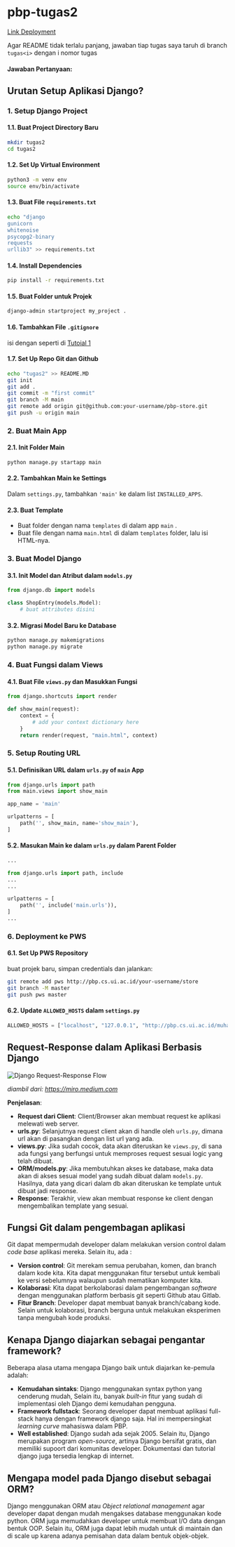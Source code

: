 # pbp-tugas2

[Link Deployment](http://muhammad-azzam31-pbpstore.pbp.cs.ui.ac.id)

 Agar README tidak terlalu panjang, jawaban tiap tugas saya taruh di branch `tugas<i>` dengan i nomor tugas

#### Jawaban Pertanyaan:

## Urutan Setup Aplikasi Django?

### 1. Setup Django Project

#### 1.1. Buat Project Directory Baru

```bash
mkdir tugas2
cd tugas2
```

#### 1.2. Set Up Virtual Environment

```bash
python3 -m venv env
source env/bin/activate
```

#### 1.3. Buat File `requirements.txt`

```bash
echo "django
gunicorn
whitenoise
psycopg2-binary
requests
urllib3" >> requirements.txt
```

#### 1.4. Install Dependencies

```bash
pip install -r requirements.txt
```

#### 1.5. Buat Folder untuk Projek

```bash
django-admin startproject my_project .
```

#### 1.6. Tambahkan File `.gitignore`

isi dengan seperti di [Tutoial 1](https://pbp-fasilkom-ui.github.io/ganjil-2025/docs/tutorial-0#tutorial-unggah-proyek-ke-repositori-github)

#### 1.7. Set Up Repo Git dan Github

```bash
echo "tugas2" >> README.MD
git init
git add .
git commit -m "first commit"
git branch -M main
git remote add origin git@github.com:your-username/pbp-store.git
git push -u origin main
```

### 2. Buat Main App

#### 2.1. Init Folder Main

```bash
python manage.py startapp main
```

#### 2.2. Tambahkan Main ke Settings

Dalam `settings.py`, tambahkan `'main'` ke dalam list `INSTALLED_APPS`.

#### 2.3. Buat Template

- Buat folder dengan nama `templates` di dalam app `main` .
- Buat file dengan nama `main.html` di dalam `templates` folder, lalu isi HTML-nya.

### 3. Buat Model Django

#### 3.1. Init Model dan Atribut dalam `models.py`

```python
from django.db import models

class ShopEntry(models.Model):
    # buat attributes disini
```

#### 3.2. Migrasi Model Baru ke Database

```bash
python manage.py makemigrations
python manage.py migrate
```

### 4. Buat Fungsi dalam Views

#### 4.1. Buat File `views.py` dan Masukkan Fungsi

```python
from django.shortcuts import render

def show_main(request):
    context = {
        # add your context dictionary here
    }
    return render(request, "main.html", context)
```

### 5. Setup Routing URL

#### 5.1. Definisikan URL dalam `urls.py` of `main` App

```python
from django.urls import path
from main.views import show_main

app_name = 'main'

urlpatterns = [
    path('', show_main, name='show_main'),
]
```

#### 5.2. Masukan Main ke dalam `urls.py` dalam Parent Folder

```python
...

from django.urls import path, include
...
...

urlpatterns = [
    path('', include('main.urls')),
]
...

```

### 6. Deployment ke PWS

#### 6.1. Set Up PWS Repository

buat projek baru, simpan credentials dan jalankan:

```bash
git remote add pws http://pbp.cs.ui.ac.id/your-username/store
git branch -M master
git push pws master
```

#### 6.2. Update `ALLOWED_HOSTS` dalam `settings.py`

```python
ALLOWED_HOSTS = ["localhost", "127.0.0.1", "http://pbp.cs.ui.ac.id/muhammad-azzam31-pbpstore"]
```

## Request-Response dalam Aplikasi Berbasis Django

![Django Request-Response Flow](https://miro.medium.com/v2/resize:fit:1400/format:webp/1*V5Rd2Czu9TYdEw6P-7RtGA.png)

_diambil dari: https://miro.medium.com_

**Penjelasan**:

- **Request dari Client**: Client/Browser akan membuat request ke aplikasi melewati web server.
- **urls.py**: Selanjutnya request client akan di handle oleh `urls.py`, dimana url akan di pasangkan dengan list url yang ada.
- **views.py**: Jika sudah cocok, data akan diteruskan ke `views.py`, di sana ada fungsi yang berfungsi untuk memproses request sesuai logic yang telah dibuat.
- **ORM/models.py**: Jika membutuhkan akses ke database, maka data akan di akses sesuai model yang sudah dibuat dalam `models.py`. Hasilnya, data yang dicari dalam db akan diteruskan ke template untuk dibuat jadi response.
- **Response**: Terakhir, view akan membuat response ke client dengan mengembalikan template yang sesuai.

## Fungsi Git dalam pengembagan aplikasi

Git dapat mempermudah developer dalam melakukan version control dalam _code base_ aplikasi mereka. Selain itu, ada :

- **Version control**: Git merekam semua perubahan, komen, dan branch dalam kode kita. Kita dapat menggunakan fitur tersebut untuk kembali ke versi sebelumnya walaupun sudah mematikan komputer kita.
- **Kolaborasi**: Kita dapat berkolaborasi dalam pengembangan _software_ dengan menggunakan platform berbasis git seperti Github atau Gitlab.
- **Fitur Branch**: Developer dapat membuat banyak branch/cabang kode. Selain untuk kolaborasi, branch berguna untuk melakukan eksperimen tanpa mengubah kode produksi.

## Kenapa Django diajarkan sebagai pengantar framework?

Beberapa alasa utama mengapa Django baik untuk diajarkan ke-pemula adalah:

- **Kemudahan sintaks**: Django menggunakan syntax python yang cenderung mudah, Selain itu, banyak _built-in_ fitur yang sudah di implementasi oleh Django demi kemudahan pengguna.
- **Framework fullstack**: Seorang developer dapat membuat aplikasi full-stack hanya dengan framework django saja. Hal ini mempersingkat _learning curve_ mahasiswa dalam PBP.
- **Well established**: Django sudah ada sejak 2005. Selain itu, Django merupakan program _open-source_, artinya Django bersifat gratis, dan memiliki supoort dari komunitas developer. Dokumentasi dan tutorial django juga tersedia lengkap di internet.

## Mengapa model pada Django disebut sebagai ORM?

Django menggunakan ORM atau _Object relational management_ agar developer dapat dengan mudah mengakses database menggunakan kode python. ORM juga memudahkan developer untuk membuat I/O data dengan bentuk OOP. Selain itu, ORM juga dapat lebih mudah untuk di maintain dan di scale up karena adanya pemisahan data dalam bentuk objek-objek.
